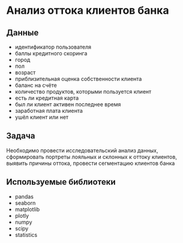 # Анализ оттока клиентов банка

## Данные

* идентификатор пользователя
* баллы кредитного скоринга
* город
* пол
* возраст
* приблизительная оценка собственности клиента
* баланс на счёте
* количество продуктов, которыми пользуется клиент
* есть ли кредитная карта
* был ли клиент активен последнее время
* заработная плата клиента
* ушёл клиент или нет

## Задача

Необходимо провести исследовательский анализ данных, сформировать портреты лояльных и склонных к оттоку клиентов, выявить причины оттока, провести сегментацию клиентов банка

## Используемые библиотеки

* pandas 
* seaborn
* matplotlib
* plotly
* numpy 
* scipy
* statistics
